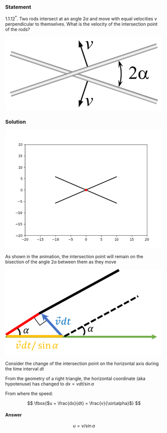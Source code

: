 ###  Statement

$1.1.12^*.$ Two rods intersect at an angle $2 \alpha$ and move with equal velocities $v$ perpendicular to themselves. What is the velocity of the intersection point of the rods?

![ For problem $1.1.12^*$ |690x325, 39%](../../img/1.1.12/kin29.png)

### Solution

![ Animation of rod movement |640x480, 80%](../../img/1.1.12/animation.gif)

As shown in the animation, the intersection point will remain on the bisection of the angle $2\alpha$ between them as they move

![ Movement in a small amount of time |585x322, 51%](../../img/1.1.12/sol.png)

Consider the change of the intersection point on the horizontal axis during the time interval $dt$

From the geometry of a right triangle, the horizontal coordinate (aka hypotenuse) has changed to $dx = v dt / \sin\alpha$

From where the speed:

$$
\fbox{$u = \frac{dx}{dt} = \frac{v}{\sin\alpha}$}
$$

#### Answer

$$
u = v/ \sin\alpha
$$